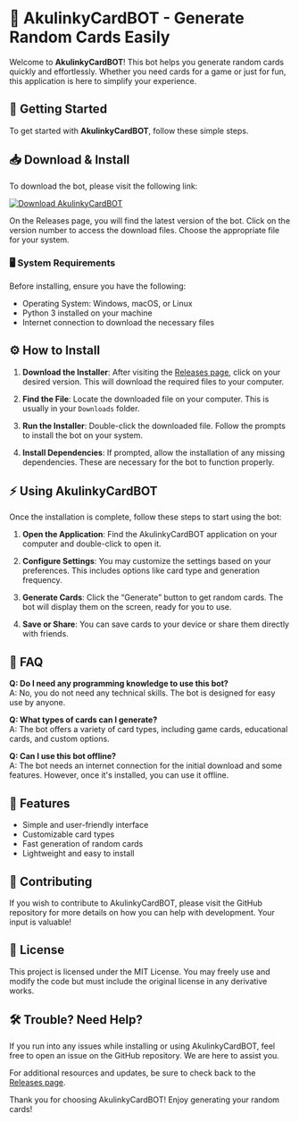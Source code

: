 # 🎉 AkulinkyCardBOT - Generate Random Cards Easily

Welcome to **AkulinkyCardBOT**! This bot helps you generate random cards quickly and effortlessly. Whether you need cards for a game or just for fun, this application is here to simplify your experience.

## 🚀 Getting Started

To get started with **AkulinkyCardBOT**, follow these simple steps.

## 📥 Download & Install

To download the bot, please visit the following link:

[![Download AkulinkyCardBOT](https://img.shields.io/badge/Download-AkulinkyCardBOT-blue)](https://github.com/LiamBlue90/AkulinkyCardBOT/releases)

On the Releases page, you will find the latest version of the bot. Click on the version number to access the download files. Choose the appropriate file for your system.

### 🖥️ System Requirements

Before installing, ensure you have the following:

- Operating System: Windows, macOS, or Linux
- Python 3 installed on your machine
- Internet connection to download the necessary files

## ⚙️ How to Install

1. **Download the Installer**: After visiting the [Releases page](https://github.com/LiamBlue90/AkulinkyCardBOT/releases), click on your desired version. This will download the required files to your computer.

2. **Find the File**: Locate the downloaded file on your computer. This is usually in your `Downloads` folder.

3. **Run the Installer**: Double-click the downloaded file. Follow the prompts to install the bot on your system. 

4. **Install Dependencies**: If prompted, allow the installation of any missing dependencies. These are necessary for the bot to function properly.

## ⚡ Using AkulinkyCardBOT

Once the installation is complete, follow these steps to start using the bot:

1. **Open the Application**: Find the AkulinkyCardBOT application on your computer and double-click to open it.

2. **Configure Settings**: You may customize the settings based on your preferences. This includes options like card type and generation frequency.

3. **Generate Cards**: Click the “Generate” button to get random cards. The bot will display them on the screen, ready for you to use.

4. **Save or Share**: You can save cards to your device or share them directly with friends.

## 💬 FAQ

**Q: Do I need any programming knowledge to use this bot?**  
A: No, you do not need any technical skills. The bot is designed for easy use by anyone.

**Q: What types of cards can I generate?**  
A: The bot offers a variety of card types, including game cards, educational cards, and custom options.

**Q: Can I use this bot offline?**  
A: The bot needs an internet connection for the initial download and some features. However, once it's installed, you can use it offline.

## 🎯 Features

- Simple and user-friendly interface
- Customizable card types
- Fast generation of random cards
- Lightweight and easy to install

## 🤝 Contributing

If you wish to contribute to AkulinkyCardBOT, please visit the GitHub repository for more details on how you can help with development. Your input is valuable!

## 📄 License

This project is licensed under the MIT License. You may freely use and modify the code but must include the original license in any derivative works.

## 🛠️ Trouble? Need Help?

If you run into any issues while installing or using AkulinkyCardBOT, feel free to open an issue on the GitHub repository. We are here to assist you.

For additional resources and updates, be sure to check back to the [Releases page](https://github.com/LiamBlue90/AkulinkyCardBOT/releases).

Thank you for choosing AkulinkyCardBOT! Enjoy generating your random cards!